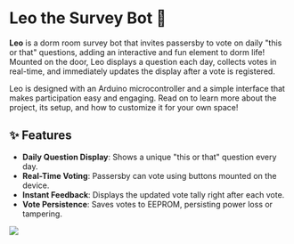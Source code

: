 # **Leo the Survey Bot 🤖**

**Leo** is a dorm room survey bot that invites passersby to vote on daily "this or that" questions, adding an interactive and fun element to dorm life! Mounted on the door, Leo displays a question each day, collects votes in real-time, and immediately updates the display after a vote is registered.

Leo is designed with an Arduino microcontroller and a simple interface that makes participation easy and engaging. Read on to learn more about the project, its setup, and how to customize it for your own space!

## ✨ **Features**

- **Daily Question Display**: Shows a unique "this or that" question every day.
- **Real-Time Voting**: Passersby can vote using buttons mounted on the device.
- **Instant Feedback**: Displays the updated vote tally right after each vote.
- **Vote Persistence**: Saves votes to EEPROM, persisting power loss or tampering.

![](https://github.com/epalosh/Leo-The-SurveyBot/blob/main/Picture.png)
